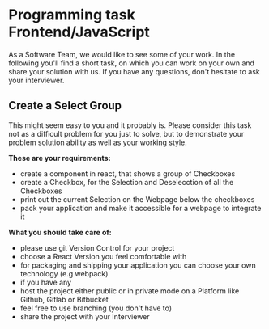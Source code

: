 # Programming task Frontend/JavaScript

As a Software Team, we would like to see some of your work. In the following you'll find a short task, on which you can work on your own and share your solution with us. If you have any questions, don't hesitate to ask your interviewer.

## Create a Select Group

This might seem easy to you and it probably is. Please consider this task not as a difficult problem for you just to solve, but to demonstrate your problem solution ability as well as your working style.

**These are your requirements:**

* create a component in react, that shows a group of Checkboxes
* create a Checkbox, for the Selection and Deselecction of all the Checkboxes
* print out the current Selection on the Webpage below the checkboxes
* pack your application and make it accessible for a webpage to integrate it

**What you should take care of:**

* please use git Version Control for your project
* choose a React Version you feel comfortable with
* for packaging and shipping your application you can choose your own technology (e.g webpack)
* if you have any 
* host the project either public or in private mode on a Platform like Github, Gitlab or Bitbucket
* feel free to use branching (you don't have to)
* share the project with your Interviewer
